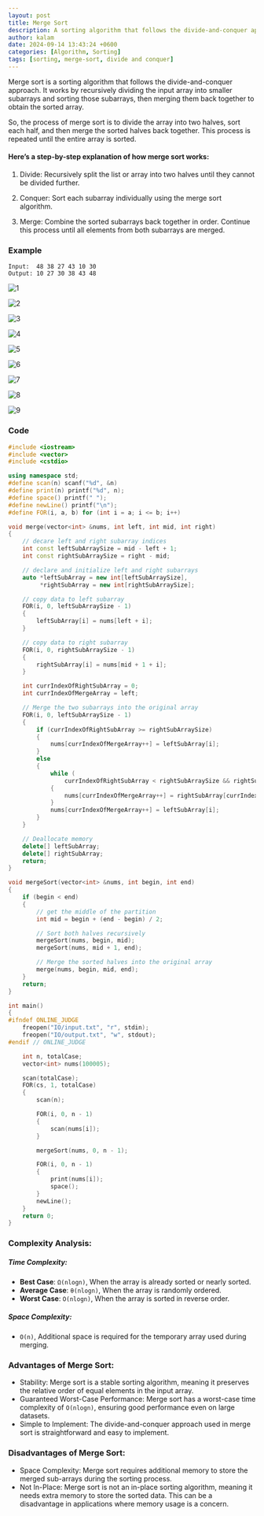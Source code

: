 ```yaml
---
layout: post
title: Merge Sort
description: A sorting algorithm that follows the divide-and-conquer approach
author: kalam
date: 2024-09-14 13:43:24 +0600
categories: [Algorithm, Sorting]
tags: [sorting, merge-sort, divide and conquer]
---
```

Merge sort is a sorting algorithm that follows the divide-and-conquer approach. It works by recursively dividing the input array into smaller subarrays and sorting those subarrays, then merging them back together to obtain the sorted array.

So, the process of merge sort is to divide the array into two halves, sort each half, and then merge the sorted halves back together. This process is repeated until the entire array is sorted.

#### Here’s a step-by-step explanation of how merge sort works:

1. Divide: Recursively split the list or array into two halves until they cannot be divided further.

2. Conquer: Sort each subarray individually using the merge sort algorithm.

3. Merge: Combine the sorted subarrays back together in order. Continue this process until all elements from both subarrays are merged.

### Example

    Input:  48 38 27 43 10 30
    Output: 10 27 30 38 43 48

![1](https://github.com/user-attachments/assets/6c2ee25a-34d8-460a-9fd0-d84595e55f74)

![2](https://github.com/user-attachments/assets/e9feec37-0659-46fe-b332-c4a9c7cc2396)

![3](https://github.com/user-attachments/assets/13ebaa66-b6cd-490f-9d53-c6d1f4c18ef7)

![4](https://github.com/user-attachments/assets/2baa0777-a222-422a-beaf-770f4ab13cfb)

![5](https://github.com/user-attachments/assets/337330b0-a936-420d-bc67-90014a657700)

![6](https://github.com/user-attachments/assets/97be4f0f-46e3-479d-9d44-a8c23bc82129)

![7](https://github.com/user-attachments/assets/e5368505-9cd4-4d81-b9c1-4c08948c5cb3)

![8](https://github.com/user-attachments/assets/176d51cb-aa38-446c-9716-147b0771b29d)

![9](https://github.com/user-attachments/assets/b07a5034-11b5-4d6a-b9e3-048919bf0e6b)

### Code

```cpp
#include <iostream>
#include <vector>
#include <cstdio>

using namespace std;
#define scan(n) scanf("%d", &n)
#define print(n) printf("%d", n);
#define space() printf(" ");
#define newLine() printf("\n");
#define FOR(i, a, b) for (int i = a; i <= b; i++)

void merge(vector<int> &nums, int left, int mid, int right)
{
    // decare left and right subarray indices
    int const leftSubArraySize = mid - left + 1;
    int const rightSubArraySize = right - mid;

    // declare and initialize left and right subarrays
    auto *leftSubArray = new int[leftSubArraySize],
         *rightSubArray = new int[rightSubArraySize];

    // copy data to left subarray
    FOR(i, 0, leftSubArraySize - 1)
    {
        leftSubArray[i] = nums[left + i];
    }

    // copy data to right subarray
    FOR(i, 0, rightSubArraySize - 1)
    {
        rightSubArray[i] = nums[mid + 1 + i];
    }

    int currIndexOfRightSubArray = 0;
    int currIndexOfMergeArray = left;

    // Merge the two subarrays into the original array
    FOR(i, 0, leftSubArraySize - 1)
    {
        if (currIndexOfRightSubArray >= rightSubArraySize)
        {
            nums[currIndexOfMergeArray++] = leftSubArray[i];
        }
        else
        {
            while (
                currIndexOfRightSubArray < rightSubArraySize && rightSubArray[currIndexOfRightSubArray] <= leftSubArray[i])
            {
                nums[currIndexOfMergeArray++] = rightSubArray[currIndexOfRightSubArray++];
            }
            nums[currIndexOfMergeArray++] = leftSubArray[i];
        }
    }

    // Deallocate memory
    delete[] leftSubArray;
    delete[] rightSubArray;
    return;
}

void mergeSort(vector<int> &nums, int begin, int end)
{
    if (begin < end)
    {
        // get the middle of the partition
        int mid = begin + (end - begin) / 2;

        // Sort both halves recursively
        mergeSort(nums, begin, mid);
        mergeSort(nums, mid + 1, end);

        // Merge the sorted halves into the original array
        merge(nums, begin, mid, end);
    }
    return;
}

int main()
{
#ifndef ONLINE_JUDGE
    freopen("IO/input.txt", "r", stdin);
    freopen("IO/output.txt", "w", stdout);
#endif // ONLINE_JUDGE

    int n, totalCase;
    vector<int> nums(100005);

    scan(totalCase);
    FOR(cs, 1, totalCase)
    {
        scan(n);

        FOR(i, 0, n - 1)
        {
            scan(nums[i]);
        }

        mergeSort(nums, 0, n - 1);

        FOR(i, 0, n - 1)
        {
            print(nums[i]);
            space();
        }
        newLine();
    }
    return 0;
}

```

### Complexity Analysis:

##### Time Complexity:

- **Best Case**: `Ω(nlogn)`, When the array is already sorted or nearly sorted.
- **Average Case**: `θ(nlogn)`, When the array is randomly ordered.
- **Worst Case**: `O(nlogn)`, When the array is sorted in reverse order.

##### Space Complexity:
- `O(n)`, Additional space is required for the temporary array used during merging.

### Advantages of Merge Sort:

- Stability: Merge sort is a stable sorting algorithm, meaning it preserves the relative order of equal elements in the input array.
- Guaranteed Worst-Case Performance: Merge sort has a worst-case time complexity of `O(nlogn)`, ensuring good performance even on large datasets.
- Simple to Implement: The divide-and-conquer approach used in merge sort is straightforward and easy to implement.

### Disadvantages of Merge Sort:

- Space Complexity: Merge sort requires additional memory to store the merged sub-arrays during the sorting process.
- Not In-Place: Merge sort is not an in-place sorting algorithm, meaning it needs extra memory to store the sorted data. This can be a disadvantage in applications where memory usage is a concern.

